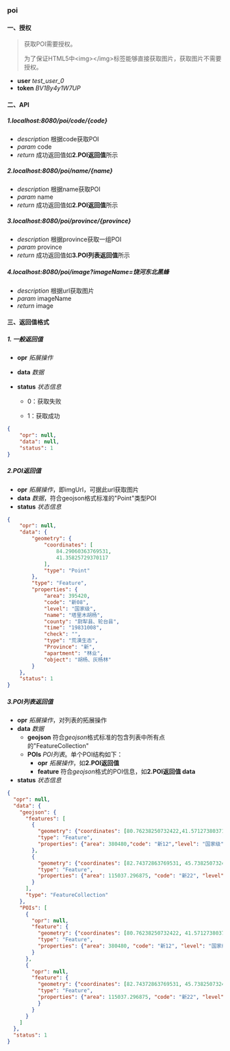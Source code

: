 ### poi

#### 一、授权

> 获取POI需要授权。
>
> 为了保证HTML5中&lt;img&gt;&lt;/img&gt;标签能够直接获取图片，获取图片不需要授权。

* **user** *test_user_0*
* **token** *BV1By4y1W7UP*

#### 二、API

##### 1.localhost:8080/poi/code/{code}

* *description* 根据code获取POI
* *param* code
* *return* 成功返回值如**2.POI返回值**所示

##### 2.localhost:8080/poi/name/{name}

* *description* 根据name获取POI
* *param* name
* *return* 成功返回值如**2.POI返回值**所示

##### 3.localhost:8080/poi/province/{province}

* *description* 根据province获取一组POI
* *param* province
* *return* 成功返回值如**3.POI列表返回值**所示

##### 4.localhost:8080/poi/image?imageName=饶河东北黑蜂

* *description* 根据url获取图片
* *param* imageName
* *return* image

#### 三、返回值格式

##### 1. 一般返回值

* **opr** *拓展操作*

* **data** *数据*

* **status** *状态信息*

    * 0：获取失败

    * 1：获取成功

```json
{
    "opr": null,
    "data": null,
    "status": 1
}
```

##### 2.POI返回值

* **opr** *拓展操作*，即imgUrl，可据此url获取图片
* **data** *数据*，符合geojson格式标准的"Point"类型POI
* **status** *状态信息*

```json
{
    "opr": null,
    "data": {
        "geometry": {
            "coordinates": [
                84.29060363769531,
                41.35825729370117
            ],
            "type": "Point"
        },
        "type": "Feature",
        "properties": {
            "area": 395420,
            "code": "新08",
            "level": "国家级",
            "name": "塔里木胡杨",
            "county": "尉犁县、轮台县",
            "time": "19831008",
            "check": "",
            "type": "荒漠生态",
            "Province": "新",
            "apartment": "林业",
            "object": "胡杨、灰杨林"
        }
    },
    "status": 1
}
```

##### 3.POI列表返回值

* **opr** *拓展操作*，对列表的拓展操作
* **data** *数据*
  * **geojson** 符合*geojson*格式标准的包含列表中所有点的"FeatureCollection"
  * **POIs** *POI列表*。单个POI结构如下：
    * **opr** *拓展操作*，如**2.POI返回值**
    * **feature** 符合*geojson*格式的POI信息，如**2.POI返回值 data**
* **status** *状态信息*

```json
{
  "opr": null,
  "data": {
    "geojson": {
      "features": [
        {
          "geometry": {"coordinates": [80.76238250732422,41.57127380371094],"type": "Point"},
          "type": "Feature",
          "properties": {"area": 380480,"code": "新12","level": "国家级","name": "托木尔峰","county": "温宿县","time": "19800609","check": "","type": "森林生态","Province": "新","apartment": "林业","object": "高山冰川生态系统、森林生态系统及雪豹、"}
        },
        {
          "geometry": {"coordinates": [82.74372863769531, 45.738250732421875], "type": "Point"},
          "type": "Feature",
          "properties": {"area": 115037.296875, "code": "新22", "level": "国家级", "name": "巴尔鲁克山", "county": "裕民县、托里县", "time": "19800401", "check": "2", "type": "森林生态", "Province": "新", "apartment": "林业", "object": "雪岭云杉林、新疆野苹果林、野巴旦杏林以"}
        }
      ],
      "type": "FeatureCollection"
    },
    "POIs": [
      {
        "opr": null,
        "feature": {
          "geometry": {"coordinates": [80.76238250732422, 41.57127380371094], "type": "Point"},
          "type": "Feature",
          "properties": {"area": 380480, "code": "新12", "level": "国家级", "name": "托木尔峰", "county": "温宿县", "time": "19800609", "check": "", "type": "森林生态", "Province": "新", "apartment": "林业", "object": "高山冰川生态系统、森林生态系统及雪豹、"}
        }
      },
      {
        "opr": null,
        "feature": {
          "geometry": {"coordinates": [82.74372863769531, 45.738250732421875], "type": "Point"},
          "type": "Feature",
          "properties": {"area": 115037.296875, "code": "新22", "level": "国家级", "name": "巴尔鲁克山", "county": "裕民县、托里县", "time": "19800401", "check": "2", "type": "森林生态", "Province": "新", "apartment": "林业", "object": "雪岭云杉林、新疆野苹果林、野巴旦杏林以"
          }
        }
      }
    ]
  },
  "status": 1
}
```

